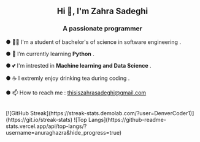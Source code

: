 
<h2 align="center">Hi 👋, I'm Zahra Sadeghi</h2>
<h3 align="center">A passionate programmer</h3>

● 👩‍💻 I'm a student of bachelor's of science in software engineering .

  ● 🌱 I’m currently learning **Python** .
  
  ● 💕 I'm intrested in **Machine learning and Data Science** .
  
  ● ☕ I extremly enjoy drinking tea during coding .
  
●  📫 How to reach me : thisiszahrasadeghi@gmail.com



  <br>
[![GitHub Streak](https://streak-stats.demolab.com/?user=DenverCoder1)](https://git.io/streak-stats)   
![Top Langs](https://github-readme-stats.vercel.app/api/top-langs/?username=anuraghazra&hide_progress=true)

<!---
 😄 Pronouns: she/her
 - 👀 I’m interested in tea , programming and hanging out with my friends
 - 💞️ I’m looking to collaborate on AI projects
 - 🌱 I’m currently learning python and trying to make myself better in English
 - 📫 How to reach me : thisiszahrasadeghi@gmail.com
 - ⚡ Fun fact: I can easily cry during comedy movies 😶
 ![Top Langs](https://github-readme-stats.vercel.app/api/top-langs/?username=thisiszahrasadeghi&hide_progress=true)
 ---> 

<!---
thisiszahrasadeghi/thisiszahrasadeghi is a ✨ special ✨ repository because its `README.md` (this file) appears on your GitHub profile.
You can click the Preview link to take a look at your changes.
--->
